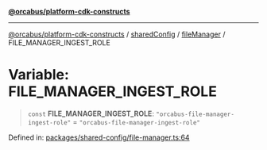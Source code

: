 [**@orcabus/platform-cdk-constructs**](../../../../../../README.md)

***

[@orcabus/platform-cdk-constructs](../../../../../../README.md) / [sharedConfig](../../../README.md) / [fileManager](../README.md) / FILE\_MANAGER\_INGEST\_ROLE

# Variable: FILE\_MANAGER\_INGEST\_ROLE

> `const` **FILE\_MANAGER\_INGEST\_ROLE**: `"orcabus-file-manager-ingest-role"` = `"orcabus-file-manager-ingest-role"`

Defined in: [packages/shared-config/file-manager.ts:64](https://github.com/OrcaBus/platform-cdk-constructs/blob/main/packages/shared-config/file-manager.ts#L64)
